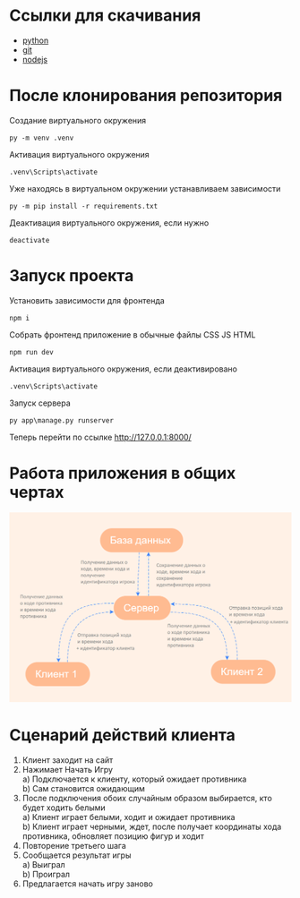 # Ссылки для скачивания

- [python](https://www.python.org/ftp/python/3.8.0/python-3.8.0-amd64.exe)
- [git](https://github.com/git-for-windows/git/releases/download/v2.30.0.windows.2/Git-2.30.0.2-64-bit.exe)
- [nodejs](https://nodejs.org/dist/v14.15.3/node-v14.15.3-x64.msi)

# После клонирования репозитория

Создание виртуального окружения
```
py -m venv .venv
```
Активация виртуального окружения
```
.venv\Scripts\activate
```
Уже находясь в виртуальном окружении устанавливаем зависимости
```
py -m pip install -r requirements.txt
```
Деактивация виртуального окружения, если нужно
```
deactivate
```

# Запуск проекта

Установить зависимости для фронтенда
```
npm i
```
Собрать фронтенд приложение в обычные файлы CSS JS HTML
```
npm run dev
```
Активация виртуального окружения, если деактивировано
```
.venv\Scripts\activate
```
Запуск сервера
```
py app\manage.py runserver
```
Теперь перейти по ссылке http://127.0.0.1:8000/

# Работа приложения в общих чертах  
![](mindmap.png)

# Сценарий действий клиента
1) Клиент заходит на сайт
2) Нажимает Начать Игру<br>
  a) Подключается к клиенту, который ожидает противника<br>
  b) Сам становится ожидающим
3) После подключения обоих случайным образом выбирается, кто будет ходить белыми<br>
  a) Клиент играет белыми, ходит и ожидает противника<br>
  b) Клиент играет черными, ждет, после получает координаты хода противника, обновляет позицию фигур и ходит
4) Повторение третьего шага
5) Сообщается результат игры<br>
  a) Выиграл<br>
  b) Проиграл
6) Предлагается начать игру заново
